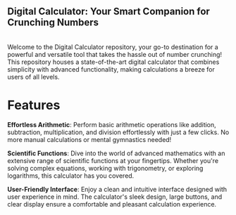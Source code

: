 ## **Digital Calculator: Your Smart Companion for Crunching Numbers**
<br>
Welcome to the Digital Calculator repository, your go-to destination for a powerful and versatile tool that takes the hassle out of number crunching! This repository houses a state-of-the-art digital calculator that combines simplicity with advanced functionality, making calculations a breeze for users of all levels.


 # **Features**

**Effortless Arithmetic**: Perform basic arithmetic operations like addition, subtraction, multiplication, and division effortlessly with just a few clicks. No more manual calculations or mental gymnastics needed!

**Scientific Functions**: Dive into the world of advanced mathematics with an extensive range of scientific functions at your fingertips. Whether you're solving complex equations, working with trigonometry, or exploring logarithms, this calculator has you covered.


**User-Friendly Interface**: Enjoy a clean and intuitive interface designed with user experience in mind. The calculator's sleek design, large buttons, and clear display ensure a comfortable and pleasant calculation experience.